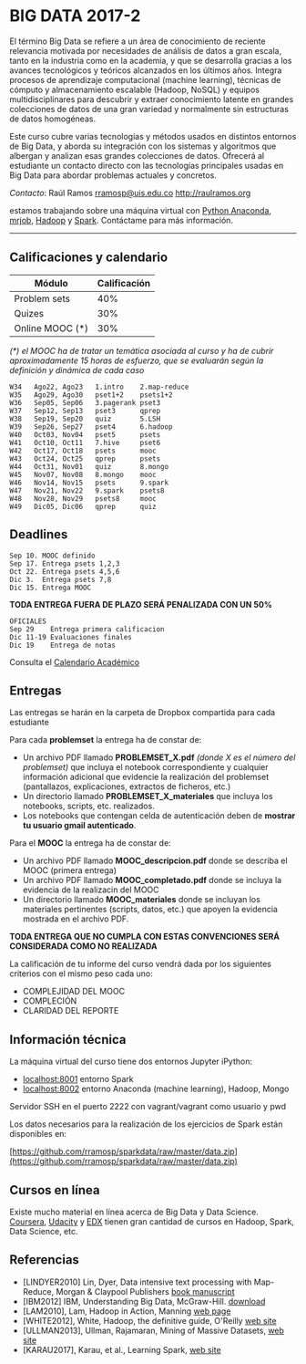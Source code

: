 # BIG DATA 2017-2 #

El término Big Data se refiere a un área de conocimiento de reciente relevancia motivada por necesidades de análisis de datos a gran escala, tanto en la industria como en la academia, y que se desarrolla gracias a los avances tecnológicos y teóricos alcanzados en los últimos años. Integra procesos de aprendizaje computacional (machine learning), técnicas de cómputo y almacenamiento escalable (Hadoop, NoSQL) y equipos multidisciplinares para descubrir y extraer conocimiento latente en grandes colecciones de datos de una gran variedad y normalmente sin estructuras de datos homogéneas. 

Este curso cubre varias tecnologías y métodos usados en distintos entornos de Big Data, y aborda su integración con los sistemas y algoritmos que albergan y analizan esas grandes colecciones de datos. Ofrecerá al estudiante un contacto directo con las tecnologías principales usadas en Big Data para abordar problemas actuales y concretos.

*Contacto*: Raúl Ramos rramosp@uis.edu.co http://raulramos.org

estamos trabajando sobre una máquina virtual con [Python Anaconda](http://continuum.io/), [mrjob](https://pythonhosted.org/mrjob/), [Hadoop](https://hadoop.apache.org/) y [Spark](https://spark.apache.org/). Contáctame para más información.

---

## Calificaciones y calendario

Módulo  | Calificación | 
---------------- | --- |
Problem sets      |  40% |  
Quizes            |  30% |
Online MOOC (*)    |   30% |

_(*) el MOOC ha de tratar un temática asociada al curso y ha de cubrir aproximadamente 15 horas de esfuerzo, que se evaluarán según la definición y dinámica de cada caso_


    W34   Ago22, Ago23   1.intro    2.map-reduce
    W35   Ago29, Ago30   pset1+2    psets1+2
    W36   Sep05, Sep06   3.pagerank pset3
    W37   Sep12, Sep13   pset3      qprep
    W38   Sep19, Sep20   quiz       5.LSH
    W39   Sep26, Sep27   pset4      6.hadoop
    W40   Oct03, Nov04   pset5      psets
    W41   Oct10, Oct11   7.hive     pset6
    W42   Oct17, Oct18   psets      mooc
    W43   Oct24, Oct25   qprep      psets
    W44   Oct31, Nov01   quiz       8.mongo
    W45   Nov07, Nov08   8.mongo    mooc
    W46   Nov14, Nov15   psets      9.spark
    W47   Nov21, Nov22   9.spark    psets8
    W48   Nov28, Nov29   psets8     mooc
    W49   Dic05, Dic06   qprep      quiz



## Deadlines

    Sep 10. MOOC definido
    Sep 17. Entrega psets 1,2,3
    Oct 22. Entrega psets 4,5,6
    Dic 3.  Entrega psets 7,8
    Dic 15. Entrega MOOC    

**TODA ENTREGA FUERA DE PLAZO SERÁ PENALIZADA CON UN 50%**


    OFICIALES
    Sep 29    Entrega primera calificacion
    Dic 11-19 Evaluaciones finales
    Dic 19    Entrega de notas

Consulta el [Calendario Académico](https://www.uis.edu.co/webUIS/es/academia/calendariosAcademicos/2017/acAcad014-2017.pdf)

## Entregas

Las entregas se harán en la carpeta de Dropbox compartida para cada estudiante

Para cada **problemset** la entrega ha de constar de:

- Un archivo PDF llamado **PROBLEMSET_X.pdf** _(donde X es el número del problemset)_ que incluya el notebook correspondiente y cualquier información adicional que evidencie la realización del problemset (pantallazos, explicaciones, extractos de ficheros, etc.)
- Un directorio llamado **PROBLEMSET_X_materiales** que incluya los notebooks, scripts, etc. realizados.
- Los notebooks que contengan celda de autenticación deben de **mostrar tu usuario gmail autenticado**.

Para el **MOOC** la entrega ha de constar de:
- Un archivo PDF llamado **MOOC_descripcion.pdf** donde se describa el MOOC (primera entrega)
- Un archivo PDF llamado **MOOC_completado.pdf** donde se incluya la evidencia de la realizacin del MOOC
- Un directorio llamado **MOOC_materiales** donde se incluyan los materiales pertinentes (scripts, datos, etc.) que apoyen la evidencia mostrada en el archivo PDF.

**TODA ENTREGA QUE NO CUMPLA CON ESTAS CONVENCIONES SERÁ CONSIDERADA COMO NO REALIZADA**

La calificación de tu informe del curso vendrá dada por los siguientes criterios con el mismo peso cada uno:

- COMPLEJIDAD DEL MOOC
- COMPLECIÓN 
- CLARIDAD DEL REPORTE

## Información técnica

La máquina virtual del curso tiene dos entornos Jupyter iPython:

- [localhost:8001](http://localhost:8001) entorno Spark
- [localhost:8002](http://localhost:8002) entorno Anaconda (machine learning), Hadoop, Mongo

Servidor SSH en el puerto 2222 con vagrant/vagrant como usuario y pwd

Los datos necesarios para la realización de los ejercicios de Spark están disponibles en:

[https://github.com/rramosp/sparkdata/raw/master/data.zip](https://github.com/rramosp/sparkdata/raw/master/data.zip)

## Cursos en línea
Existe mucho material en línea acerca de Big Data y Data Science. [Coursera](http://www.coursera.org), [Udacity](http://www.udacity.org) y [EDX](http://www.edx.org) tienen gran cantidad de cursos en Hadoop, Spark, Data Science, etc.

## Referencias

* [LINDYER2010] Lin, Dyer, Data intensive text processing with Map-Reduce, Morgan & Claypool Publishers [book manuscript](http://beowulf.csail.mit.edu/18.337-2012/MapReduce-book-final.pdf)
* [IBM2012] IBM, Understanding Big Data, McGraw-Hill. [download](http://www-01.ibm.com/software/data/infosphere/hadoop/mapreduce/)
* [LAM2010], Lam, Hadoop in Action, Manning [web page](http://www.manning.com/lam/)
* [WHITE2012], White, Hadoop, the definitive guide, O'Reilly [web site](http://hadoopbook.com/)
* [ULLMAN2013], Ullman, Rajamaran, Mining of Massive Datasets, [web site](http://infolab.stanford.edu/~ullman/mmds.html)
* [KARAU2017], Karau, et al., Learning Spark, [web site](https://www.amazon.com/Learning-Spark-Lightning-Fast-Data-Analysis/dp/1449358624/ref=as_li_ss_tl?ie=UTF8&linkCode=sl1&tag=matratsblo-20&linkId=017f2ca0634218271ce8ff8386dfa00b)
